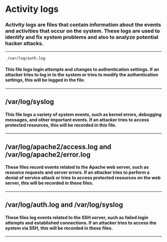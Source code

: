 # Activity logs

### Activity logs are files that contain information about the events and activities that occur on the system. These logs are used to identify and fix system problems and also to analyze potential hacker attacks.

---

     /var/log/auth.log

#### This file logs login attempts and changes to authentication settings. If an attacker tries to log in to the system or tries to modify the authentication settings, this will be logged in the file.

---

## /var/log/syslog

#### This file logs a variety of system events, such as kernel errors, debugging messages, and other important events. If an attacker tries to access protected resources, this will be recorded in this file.

---

## /var/log/apache2/access.log and /var/log/apache2/error.log

#### These files record events related to the Apache web server, such as resource requests and server errors. If an attacker tries to perform a denial of service attack or tries to access protected resources on the web server, this will be recorded in these files.

---

## /var/log/auth.log and /var/log/syslog

#### These files log events related to the SSH server, such as failed login attempts and established connections. If an attacker tries to access the system via SSH, this will be recorded in these files.

---
